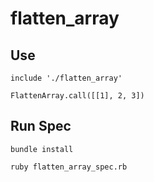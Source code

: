 # flatten_array
## Use
`include './flatten_array'`

`FlattenArray.call([[1], 2, 3])`

## Run Spec
`bundle install`

`ruby flatten_array_spec.rb`



